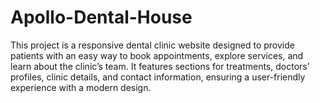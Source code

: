 # Apollo-Dental-House
This project is a responsive dental clinic website designed to provide patients with an easy way to book appointments, explore services, and learn about the clinic’s team. It features sections for treatments, doctors’ profiles, clinic details, and contact information, ensuring a user-friendly experience with a modern design.
